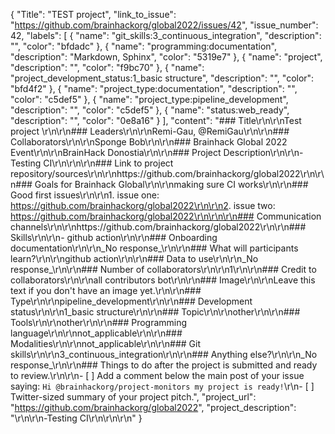 {
  "Title": "TEST project",
  "link_to_issue": "https://github.com/brainhackorg/global2022/issues/42",
  "issue_number": 42,
  "labels": [
    {
      "name": "git_skills:3_continuous_integration",
      "description": "",
      "color": "bfdadc"
    },
    {
      "name": "programming:documentation",
      "description": "Markdown, Sphinx",
      "color": "5319e7"
    },
    {
      "name": "project",
      "description": "",
      "color": "f9bc70"
    },
    {
      "name": "project_development_status:1_basic structure",
      "description": "",
      "color": "bfd4f2"
    },
    {
      "name": "project_type:documentation",
      "description": "",
      "color": "c5def5"
    },
    {
      "name": "project_type:pipeline_development",
      "description": "",
      "color": "c5def5"
    },
    {
      "name": "status:web_ready",
      "description": "",
      "color": "0e8a16"
    }
  ],
  "content": "### Title\r\n\r\nTest project \r\n\r\n### Leaders\r\n\r\nRemi-Gau, @RemiGau\r\n\r\n### Collaborators\r\n\r\nSponge Bob\r\n\r\n### Brainhack Global 2022 Event\r\n\r\nBrainHack Donostia\r\n\r\n### Project Description\r\n\r\n-Testing CI\r\n\r\n\r\n### Link to project repository/sources\r\n\r\nhttps://github.com/brainhackorg/global2022\r\n\r\n### Goals for Brainhack Global\r\n\r\nmaking sure CI works\r\n\r\n### Good first issues\r\n\r\n1. issue one: https://github.com/brainhackorg/global2022\r\n\r\n2. issue two: https://github.com/brainhackorg/global2022\r\n\r\n\r\n### Communication channels\r\n\r\nhttps://github.com/brainhackorg/global2022\r\n\r\n### Skills\r\n\r\n- github action\r\n\r\n### Onboarding documentation\r\n\r\n_No response_\r\n\r\n### What will participants learn?\r\n\r\ngithub action\r\n\r\n### Data to use\r\n\r\n_No response_\r\n\r\n### Number of collaborators\r\n\r\n1\r\n\r\n### Credit to collaborators\r\n\r\nall contributors bot\r\n\r\n### Image\r\n\r\nLeave this text if you don't have an image yet.\r\n\r\n### Type\r\n\r\npipeline_development\r\n\r\n### Development status\r\n\r\n1_basic structure\r\n\r\n### Topic\r\n\r\nother\r\n\r\n### Tools\r\n\r\nother\r\n\r\n### Programming language\r\n\r\nnot_applicable\r\n\r\n### Modalities\r\n\r\nnot_applicable\r\n\r\n### Git skills\r\n\r\n3_continuous_integration\r\n\r\n### Anything else?\r\n\r\n_No response_\r\n\r\n### Things to do after the project is submitted and ready to review.\r\n\r\n- [ ] Add a comment below the main post of your issue saying: `Hi @brainhackorg/project-monitors my project is ready!`\r\n- [ ] Twitter-sized summary of your project pitch.",
  "project_url": "https://github.com/brainhackorg/global2022",
  "project_description": "\r\n\r\n-Testing CI\r\n\r\n\r\n"
}